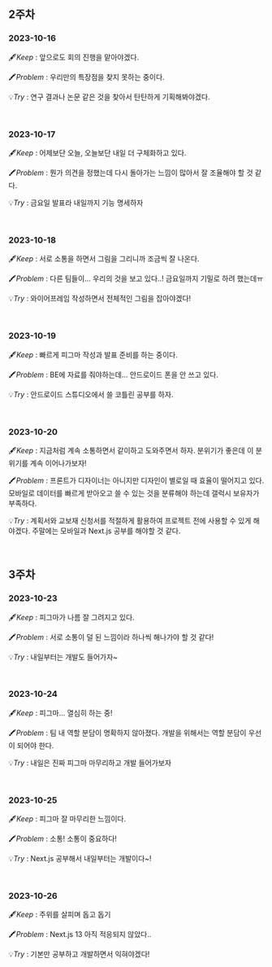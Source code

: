 ## 2주차

### 2023-10-16

🖋️*Keep* : 앞으로도 회의 진행을 맡아야겠다.

🖍️*Problem* : 우리만의 특장점을 찾지 못하는 중이다.

💡*Try* : 연구 결과나 논문 같은 것을 찾아서 탄탄하게 기획해봐야겠다.

<br/>

### 2023-10-17

🖋️*Keep* : 어제보단 오늘, 오늘보단 내일 더 구체화하고 있다.

🖍️*Problem* : 뭔가 의견을 정했는데 다시 돌아가는 느낌이 많아서 잘 조율해야 할 것 같다.

💡*Try* : 금요일 발표라 내일까지 기능 명세하자

<br/>

### 2023-10-18

🖋️*Keep* : 서로 소통을 하면서 그림을 그리니까 조금씩 잘 나온다.

🖍️*Problem* : 다른 팀들이… 우리의 것을 보고 있다..! 금요일까지 기밀로 하려 했는데ㅠ

💡*Try* : 와이어프레임 작성하면서 전체적인 그림을 잡아야겠다!

<br/>

### 2023-10-19

🖋️*Keep* : 빠르게 피그마 작성과 발표 준비를 하는 중이다.

🖍️*Problem* : BE에 자료를 줘야하는데… 안드로이드 폰을 안 쓰고 있다.

💡*Try* : 안드로이드 스튜디오에서 쓸 코틀린 공부를 하자.

<br/>

### 2023-10-20

🖋️*Keep* : 지금처럼 계속 소통하면서 같이하고 도와주면서 하자. 분위기가 좋은데 이 분위기를 계속 이어나가보자!

🖍️*Problem* : 프론트가 디자이너는 아니지만 디자인이 별로일 때 효율이 떨어지고 있다. 모바일로 데이터를 빠르게 받아오고 쓸 수 있는 것을 분류해야 하는데 갤럭시 보유자가 부족하다.

💡*Try* : 계획서와 교보재 신청서를 적절하게 활용하여 프로젝트 전에 사용할 수 있게 해야겠다. 주말에는 모바일과 Next.js 공부를 해야할 것 같다.

<br/>

## 3주차

### 2023-10-23

🖋️*Keep* : 피그마가 나름 잘 그려지고 있다.

🖍️*Problem* : 서로 소통이 덜 된 느낌이라 하나씩 해나가야 할 것 같다!

💡*Try* : 내일부터는 개발도 들어가자~

<br/>

### 2023-10-24

🖋️*Keep* : 피그마… 열심히 하는 중!

🖍️*Problem* : 팀 내 역할 분담이 명확하지 않아졌다. 개발을 위해서는 역할 분담이 우선이 되어야 한다.

💡*Try* : 내일은 진짜 피그마 마무리하고 개발 들어가보자

<br/>

### 2023-10-25

🖋️*Keep* : 피그마 잘 마무리한 느낌이다.

🖍️*Problem* : 소통! 소통이 중요하다!

💡*Try* : Next.js 공부해서 내일부터는 개발이다~!

<br/>

### 2023-10-26

🖋️*Keep* : 주위를 살피며 돕고 돕기

🖍️*Problem* : Next.js 13 아직 적응되지 않았다..

💡*Try* : 기본만 공부하고 개발하면서 익혀야겠다!

<br/>
